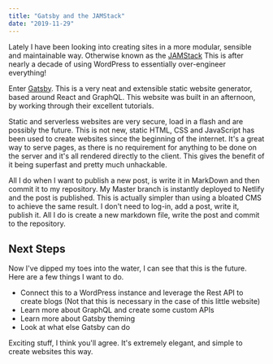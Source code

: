 ```yaml
---
title: "Gatsby and the JAMStack"
date: "2019-11-29"
---
```

Lately I have been looking into creating sites in a more modular, sensible and maintainable way. Otherwise known as the [JAMStack](https://jamstack.org/) This is after nearly a decade of using WordPress to essentially over-engineer everything!

Enter [Gatsby](https://www.gatsbyjs.org/). This is a very neat and extensible static website generator, based around React and GraphQL. This website was built in an afternoon, by working through their excellent tutorials. 

Static and serverless websites are very secure, load in a flash and are possibly the future. This is not new, static HTML, CSS and JavaScript has been used to create websites since the beginning of the internet. It's a great way to serve pages, as there is no requirement for anything to be done on the server and it's all rendered directly to the client. This gives the benefit of it being superfast and pretty much unhackable.

All I do when I want to publish a new post, is write it in MarkDown and then commit it to my repository. My Master branch is instantly deployed to Netlify and the post is published. This is actually simpler than using a bloated CMS to achieve the same result. I don't need to log-in, add a post, write it, publish it. All I do is create a new markdown file, write the post and commit to the repository.

## Next Steps

Now I've dipped my toes into the water, I can see that this is the future. Here are a few things I want to do.

* Connect this to a WordPress instance and leverage the Rest API to create blogs (Not that this is necessary in the case of this little website)
* Learn more about GraphQL and create some custom APIs
* Learn more about Gatsby theming
* Look at what else Gatsby can do

Exciting stuff, I think you'll agree. It's extremely elegant, and simple to create websites this way.



